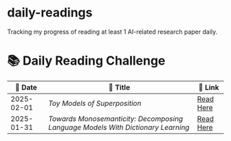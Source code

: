 # daily-readings
Tracking my progress of reading at least 1 AI-related research paper daily.
# 📚 Daily Reading Challenge  

| 📅 **Date** | 📖 **Title** | 🔗 **Link** |  
|------------|-------------|------------|  
| 2025-02-01 | *Toy Models of Superposition* | [Read Here](https://transformer-circuits.pub/2022/toy_model/index.html) |  
| 2025-01-31 | *Towards Monosemanticity: Decomposing Language Models With Dictionary Learning* | [Read Here](https://transformer-circuits.pub/2023/monosemantic-features/index.html) |
